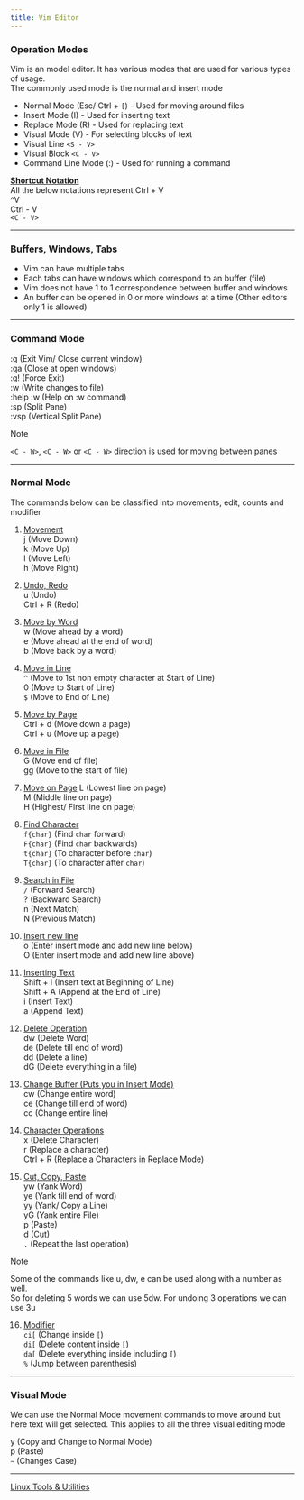```yaml
---
title: Vim Editor
---
```


### Operation Modes

Vim is an model editor. It has various modes that are used for various types of usage.  
The commonly used mode is the normal and insert mode

* Normal Mode (Esc/ Ctrl + `[`) - Used for moving around files
* Insert Mode (I) - Used for inserting text
* Replace Mode (R) - Used for replacing text
* Visual Mode (V) - For selecting blocks of text
* Visual Line `<S - V>`
* Visual Block `<C - V>`
* Command Line Mode (:) - Used for running a command

**<u>Shortcut Notation</u>**  
All the below notations represent Ctrl + V  
^V  
Ctrl - V  
`<C - V>`

---

### Buffers, Windows, Tabs

* Vim can have multiple tabs
* Each tabs can have windows which correspond to an buffer (file)
* Vim does not have 1 to 1 correspondence between buffer and windows
* An buffer can be opened in 0 or more windows at a time (Other editors only 1 is allowed)

---

### Command Mode

:q (Exit Vim/ Close current window)  
:qa (Close at open windows)  
:q! (Force Exit)  
:w (Write changes to file)  
:help :w (Help on :w command)  
:sp (Split Pane)  
:vsp (Vertical Split Pane)

> [!NOTE]
> `<C - W>`,  `<C - W>` or `<C - W>` direction is used for moving between panes

---

### Normal Mode

The commands below can be classified into movements, edit, counts and modifier

1. <u>Movement</u>  
j (Move Down)  
k (Move Up)  
l (Move Left)  
h (Move Right)

2. <u>Undo, Redo</u>  
u (Undo)  
Ctrl + R (Redo)

3. <u>Move by Word</u>  
w (Move ahead by a word)  
e (Move ahead at the end of word)  
b (Move back by a word)

4. <u>Move in Line</u>  
`^` (Move to 1st non empty character at Start of Line)  
0 (Move to Start of Line)  
`$` (Move to End of Line)

5. <u>Move by Page</u>  
Ctrl + d (Move down a page)  
Ctrl + u (Move up a page)

6. <u>Move in File</u>  
G (Move end of file)  
gg (Move to the start of file)

7. <u>Move on Page</u>
L (Lowest line on page)  
M (Middle line on page)  
H (Highest/ First line on page)

8. <u>Find Character</u>  
`f{char}` (Find `char` forward)  
`F{char}` (Find `char` backwards)  
`t{char}` (To character before `char`)  
`T{char}` (To character after `char`)

9. <u>Search in File</u>  
`/` (Forward Search)  
? (Backward Search)  
n (Next Match)  
N (Previous Match)

10. <u>Insert new line</u>  
o (Enter insert mode and add new line below)  
O (Enter insert mode and add new line above)

11. <u>Inserting Text</u>  
Shift + I (Insert text at Beginning of Line)  
Shift + A (Append at the End of Line)  
i (Insert Text)  
a (Append Text)

12. <u>Delete Operation</u>  
dw (Delete Word)  
de (Delete till end of word)  
dd (Delete a line)  
dG (Delete everything in a file)

13. <u>Change Buffer (Puts you in Insert Mode)</u>  
cw (Change entire word)  
ce (Change till end of word)  
cc (Change entire line)

14. <u>Character Operations</u>  
x (Delete Character)  
r (Replace a character)  
Ctrl + R (Replace a Characters in Replace Mode)

15. <u>Cut, Copy, Paste</u>  
yw (Yank Word)  
ye (Yank till end of word)  
yy (Yank/ Copy a Line)  
yG (Yank entire File)  
p (Paste)  
d (Cut)  
`.` (Repeat the last operation)

> [!NOTE]
> Some of the commands like u, dw, e can be used along with a number as well.  
> So for deleting 5 words we can use 5dw. For undoing 3 operations we can use 3u

16. <u>Modifier</u>  
`ci[` (Change inside `[`)  
`di[` (Delete content inside `[`)  
`da[` (Delete everything inside including `[`)  
`%` (Jump between parenthesis)

---

### Visual Mode

We can use the Normal Mode movement commands to move around but here text will get selected. This applies to all the three visual editing mode

y (Copy and Change to Normal Mode)  
p (Paste)  
`~` (Changes Case)

---

[Linux Tools & Utilities](Linux%20Tools%20&%20Utilities.md)